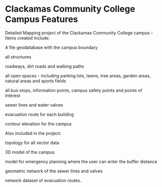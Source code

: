 # Clackamas Community College Campus Features
Detailed Mapping project of the Clackamas Community College campus - Items created include:

A file geodatabase with the campus boundary

all structures

roadways, dirt roads and walking paths

all open spaces - including parking lots, lawns, tree areas, garden areas, natural areas and sports fields

all bus stops, information points, campus safety points and points of interest

sewer lines and water valves

evacuation route for each building

contour elevation for the campus

Also included in the project:

topology for all vector data

3D model of the campus

model for emergency planning where the user can enter the buffer distance

geometric network of the sewer lines and valves

network dataset of evacuation routes.
